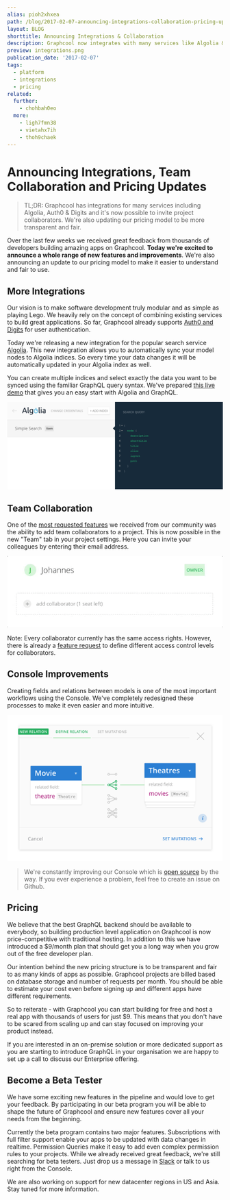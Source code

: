```yaml
---
alias: pioh2xhxea
path: /blog/2017-02-07-announcing-integrations-collaboration-pricing-updates
layout: BLOG
shorttitle: Announcing Integrations & Collaboration
description: Graphcool now integrates with many services like Algolia & Auth and allows you to invite collaborators to your projects.
preview: integrations.png
publication_date: '2017-02-07'
tags:
  - platform
  - integrations
  - pricing
related:
  further:
    - chohbah0eo
  more:
    - ligh7fmn38
    - vietahx7ih
    - thoh9chaek
---
```


# Announcing Integrations, Team Collaboration and Pricing Updates

> TL;DR: Graphcool has integrations for many services including Algolia, Auth0 & Digits and it's now possible to invite project collaborators. We're also updating our pricing model to be more transparent and fair.

Over the last few weeks we received great feedback from thousands of developers building amazing apps on Graphcool. **Today we're excited to announce a whole range of new features and improvements**. We're also announcing an update to our pricing model to make it easier to understand and fair to use.

## More Integrations

Our vision is to make software development truly modular and as simple as playing Lego. We heavily rely on the concept of combining existing services to build great applications. So far, Graphcool already supports [Auth0 and Digits](!alias-thoh9chaek) for user authentication.

Today we're releasing a new integration for the popular search service [Algolia](https://www.algolia.com). This new integration allows you to automatically sync your model nodes to Algolia indices. So every time your data changes it will be automatically updated in your Algolia index as well.

You can create multiple indices and select exactly the data you want to be synced using the familiar GraphQL query syntax. We've prepared [this live demo](!alias-aroozee9zu) that gives you an easy start with Algolia and GraphQL.

![](./algolia.png)

## Team Collaboration

One of the [most requested features](https://github.com/graphcool/feature-requests/issues/19) we received from our community was the ability to add team collaborators to a project. This is now possible in the new "Team" tab in your project settings. Here you can invite your colleagues by entering their email address.

![](./collaboration.gif)

Note: Every collaborator currently has the same access rights. However, there is already a [feature request](https://github.com/graphcool/feature-requests/issues/94) to define different access control levels for collaborators.

## Console Improvements

Creating fields and relations between models is one of the most important workflows using the Console. We've completely redesigned these processes to make it even easier and more intuitive.

![](./relations.png)

> We're constantly improving our Console which is [open source](https://github.com/graphcool/console) by the way. If you ever experience a problem, feel free to create an issue on Github.

## Pricing

We believe that the best GraphQL backend should be available to everybody, so building production level application on Graphcool is now price-competitive with traditional hosting. In addition to this we have introduced a $9/month plan that should get you a long way when you grow out of the free developer plan.

Our intention behind the new pricing structure is to be transparent and fair to as many kinds of apps as possible. Graphcool projects are billed based on database storage and number of requests per month. You should be able to estimate your cost even before signing up and different apps have different requirements.

So to reiterate - with Graphcool you can start building for free and host a real app with thousands of users for just $9. This means that you don't have to be scared from scaling up and can stay focused on improving your product instead.

If you are interested in an on-premise solution or more dedicated support as you are starting to introduce GraphQL in your organisation we are happy to set up a call to discuss our Enterprise offering.

## Become a Beta Tester

We have some exciting new features in the pipeline and would love to get your feedback. By participating in our beta program you will be able to shape the future of Graphcool and ensure new features cover all your needs from the beginning.

Currently the beta program contains two major features. Subscriptions with full filter support enable your apps to be updated with data changes in realtime. Permission Queries make it easy to add even complex permission rules to your projects. While we already received great feedback, we're still searching for beta testers. Just drop us a message in [Slack](http://slack.graph.cool) or talk to us right from the Console.

We are also working on support for new datacenter regions in US and Asia. Stay tuned for more information.
